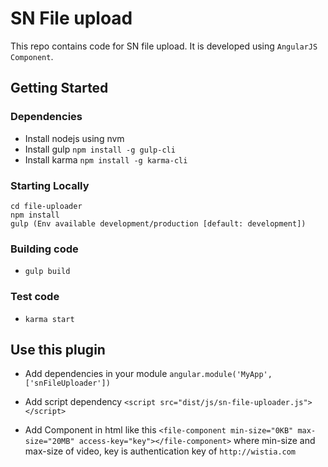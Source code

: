 # SN File upload
This repo contains code for SN file upload. It is developed using `AngularJS Component`.

## Getting Started
### Dependencies
* Install nodejs using nvm
* Install gulp ```npm install -g gulp-cli```
* Install karma ```npm install -g karma-cli```

### Starting Locally
 ```
cd file-uploader
npm install
gulp (Env available development/production [default: development])
 ```

### Building code
* `gulp build`

### Test code
* `karma start`

## Use this plugin
* Add dependencies in your module `angular.module('MyApp',['snFileUploader'])`

* Add script dependency `<script src="dist/js/sn-file-uploader.js"></script>`

* Add Component in html like this `<file-component min-size="0KB" max-size="20MB" access-key="key"></file-component>` where min-size and max-size of video, key is authentication key of `http://wistia.com`

